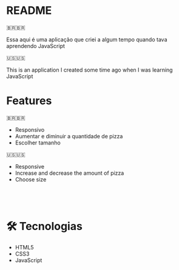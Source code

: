 # README

🇧🇷🇧🇷
<p>Essa aqui é uma aplicação que criei a algum tempo quando tava aprendendo JavaScript</p>

🇺🇸🇺🇸
<p>This is an application I created some time ago when I was learning JavaScript</p>

<h1>Features</h1>

🇧🇷🇧🇷
- Responsivo
- Aumentar e diminuir a quantidade de pizza
- Escolher tamanho

🇺🇸🇺🇸
- Responsive
- Increase and decrease the amount of pizza
- Choose size

#
<img alt="" title="" src="desktop.gif" />
<img alt="" title="" src="mobile.gif" />

<br>

# 🛠 Tecnologias
- HTML5
- CSS3
- JavaScript
